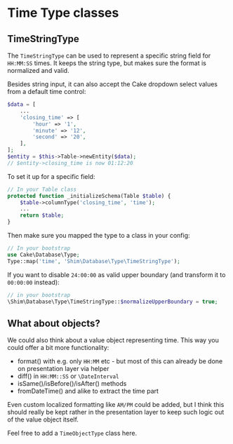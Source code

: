 # Time Type classes

## TimeStringType
The `TimeStringType` can be used to represent a specific string field for `HH:MM:SS` times.
It keeps the string type, but makes sure the format is normalized and valid.

Besides string input, it can also accept the Cake dropdown select values from a default time control:

```php
$data = [
    ...
    'closing_time' => [
        'hour' => '1',
        'minute' => '12',
        'second' => '20',
    ],
];
$entity = $this->Table->newEntity($data);
// $entity->closing_time is now 01:12:20
```

To set it up for a specific field:
```php
// In your Table class
protected function _initializeSchema(Table $table) {
    $table->columnType('closing_time', 'time');
    ...
    return $table;
}
```

Then make sure you mapped the type to a class in your config:
```php
// In your bootstrap
use Cake\Database\Type;
Type::map('time', 'Shim\Database\Type\TimeStringType');
```

If you want to disable `24:00:00` as valid upper boundary (and transform it to `00:00:00` instead): 
```php
// in your bootstrap
\Shim\Database\Type\TimeStringType::$normalizeUpperBoundary = true;
```


## What about objects?
We could also think about a value object representing time.
This way you could offer a bit more functionality:
- format() with e.g. only `HH:MM` etc - but most of this can already be done on presentation layer via helper
- diff() in `HH:MM::SS` or `\DateInterval`
- isSame()/isBefore()/isAfter() methods
- fromDateTime() and alike to extract the time part

Even custom localized formatting like `AM/PM` could be added, but I think this should really be kept rather 
in the presentation layer to keep such logic out of the value object itself.

Feel free to add a `TimeObjectType` class here.
